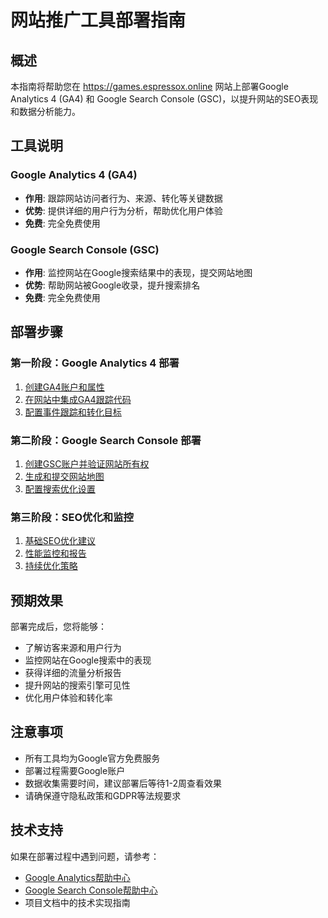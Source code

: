 # 网站推广工具部署指南

## 概述

本指南将帮助您在 https://games.espressox.online 网站上部署Google Analytics 4 (GA4) 和 Google Search Console (GSC)，以提升网站的SEO表现和数据分析能力。

## 工具说明

### Google Analytics 4 (GA4)
- **作用**: 跟踪网站访问者行为、来源、转化等关键数据
- **优势**: 提供详细的用户行为分析，帮助优化用户体验
- **免费**: 完全免费使用

### Google Search Console (GSC)
- **作用**: 监控网站在Google搜索结果中的表现，提交网站地图
- **优势**: 帮助网站被Google收录，提升搜索排名
- **免费**: 完全免费使用

## 部署步骤

### 第一阶段：Google Analytics 4 部署
1. [创建GA4账户和属性](./ga4-setup.md)
2. [在网站中集成GA4跟踪代码](./ga4-integration.md)
3. [配置事件跟踪和转化目标](./ga4-events.md)

### 第二阶段：Google Search Console 部署
1. [创建GSC账户并验证网站所有权](./gsc-setup.md)
2. [生成和提交网站地图](./sitemap-generation.md)
3. [配置搜索优化设置](./gsc-optimization.md)

### 第三阶段：SEO优化和监控
1. [基础SEO优化建议](./seo-optimization.md)
2. [性能监控和报告](./performance-monitoring.md)
3. [持续优化策略](./continuous-optimization.md)

## 预期效果

部署完成后，您将能够：
- 了解访客来源和用户行为
- 监控网站在Google搜索中的表现
- 获得详细的流量分析报告
- 提升网站的搜索引擎可见性
- 优化用户体验和转化率

## 注意事项

- 所有工具均为Google官方免费服务
- 部署过程需要Google账户
- 数据收集需要时间，建议部署后等待1-2周查看效果
- 请确保遵守隐私政策和GDPR等法规要求

## 技术支持

如果在部署过程中遇到问题，请参考：
- [Google Analytics帮助中心](https://support.google.com/analytics/)
- [Google Search Console帮助中心](https://support.google.com/webmasters/)
- 项目文档中的技术实现指南
